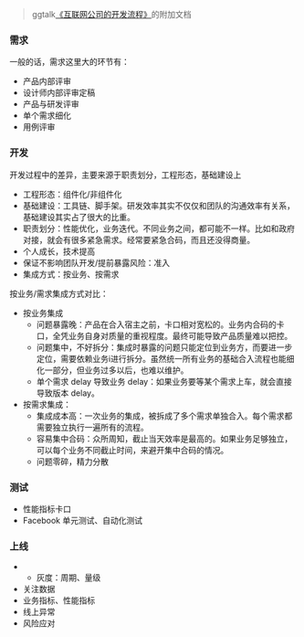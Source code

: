 > ggtalk[《互联网公司的开发流程》](https://talk.swift.gg/47)的附加文档

### 需求

一般的话，需求这里大的环节有：
- 产品内部评审
- 设计师内部评审定稿
- 产品与研发评审
- 单个需求细化
- 用例评审

### 开发

开发过程中的差异，主要来源于职责划分，工程形态，基础建设上

- 工程形态：组件化/非组件化
- 基础建设：工具链、脚手架。研发效率其实不仅仅和团队的沟通效率有关系，基础建设其实占了很大的比重。
- 职责划分：性能优化，业务迭代。不同业务之间，都可能不一样。比如和政府对接，就会有很多紧急需求。经常要紧急合码，而且还没得商量。
- 个人成长，技术提高
- 保证不影响团队开发/提前暴露风险：准入
- 集成方式：按业务、按需求

按业务/需求集成方式对比：
- 按业务集成
  - 问题暴露晚：产品在合入宿主之前，卡口相对宽松的。业务内合码的卡口，全凭业务自身对质量的重视程度。最终可能导致产品质量难以把控。
  - 问题集中，不好拆分：集成时暴露的问题只能定位到业务方，而要进一步定位，需要依赖业务i进行拆分。虽然统一所有业务的基础合入流程也能细化一部分，但业务过多以后，也难以维护。
  - 单个需求 delay 导致业务 delay：如果业务要等某个需求上车，就会直接导致版本 delay。
- 按需求集成：
  - 集成成本高：一次业务的集成，被拆成了多个需求单独合入。每个需求都需要独立执行一遍所有的流程。
  - 容易集中合码：众所周知，截止当天效率是最高的。如果业务足够独立，可以每个业务不同截止时间，来避开集中合码的情况。
  - 问题零碎，精力分散

### 测试

- 性能指标卡口
- Facebook 单元测试、自动化测试

### 上线

- - 灰度：周期、量级
- 关注数据
- 业务指标、性能指标
- 线上异常
- 风险应对
